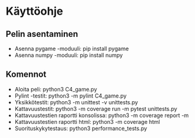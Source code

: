 # Käyttöohje

## Pelin asentaminen
* Asenna pygame -moduuli: pip install pygame
* Asenna numpy -moduuli: pip install numpy

## Komennot
* Aloita peli: python3 C4_game.py
* Pylint -testit: python3 -m pylint C4_game.py
* Yksikkötestit: python3 -m unittest -v unittests.py
* Kattavuustestit: python3 -m coverage run -m pytest unittests.py
* Kattavuustestien raportti konsolissa: python3 -m coverage report -m
* Kattavuustestien raportti html: python3 -m coverage html
* Suorituskykytestaus: python3 performance_tests.py
